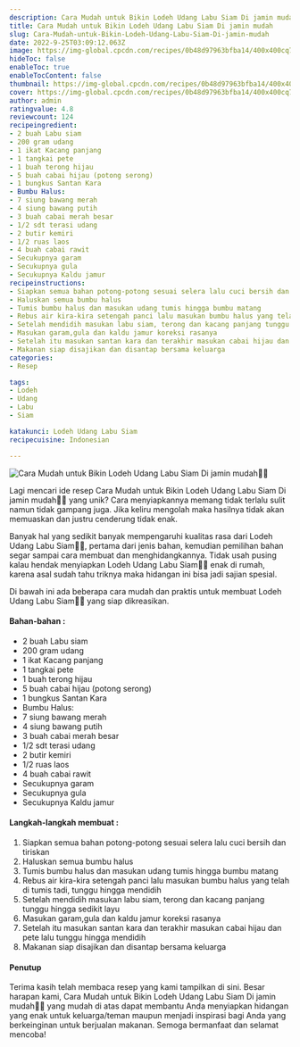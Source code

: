 ```yaml
---
description: Cara Mudah untuk Bikin Lodeh Udang Labu Siam Di jamin mudah"
title: Cara Mudah untuk Bikin Lodeh Udang Labu Siam Di jamin mudah
slug: Cara-Mudah-untuk-Bikin-Lodeh-Udang-Labu-Siam-Di-jamin-mudah
date: 2022-9-25T03:09:12.063Z
image: https://img-global.cpcdn.com/recipes/0b48d97963bfba14/400x400cq70/photo.jpg
hideToc: false
enableToc: true
enableTocContent: false
thumbnail: https://img-global.cpcdn.com/recipes/0b48d97963bfba14/400x400cq70/photo.jpg
cover: https://img-global.cpcdn.com/recipes/0b48d97963bfba14/400x400cq70/photo.jpg
author: admin
ratingvalue: 4.8
reviewcount: 124
recipeingredient:
- 2 buah Labu siam
- 200 gram udang
- 1 ikat Kacang panjang
- 1 tangkai pete
- 1 buah terong hijau
- 5 buah cabai hijau (potong serong)
- 1 bungkus Santan Kara
- Bumbu Halus:
- 7 siung bawang merah
- 4 siung bawang putih
- 3 buah cabai merah besar
- 1/2 sdt terasi udang
- 2 butir kemiri
- 1/2 ruas laos
- 4 buah cabai rawit
- Secukupnya garam
- Secukupnya gula
- Secukupnya Kaldu jamur
recipeinstructions:
- Siapkan semua bahan potong-potong sesuai selera lalu cuci bersih dan tiriskan
- Haluskan semua bumbu halus
- Tumis bumbu halus dan masukan udang tumis hingga bumbu matang
- Rebus air kira-kira setengah panci lalu masukan bumbu halus yang telah di tumis tadi, tunggu hingga mendidih
- Setelah mendidih masukan labu siam, terong dan kacang panjang tunggu hingga sedikit layu
- Masukan garam,gula dan kaldu jamur koreksi rasanya
- Setelah itu masukan santan kara dan terakhir masukan cabai hijau dan pete lalu tunggu hingga mendidih
- Makanan siap disajikan dan disantap bersama keluarga
categories:
- Resep

tags:
- Lodeh
- Udang
- Labu
- Siam

katakunci: Lodeh Udang Labu Siam
recipecuisine: Indonesian

---
```


![Cara Mudah untuk Bikin Lodeh Udang Labu Siam Di jamin mudah👩‍🍳](https://img-global.cpcdn.com/recipes/0b48d97963bfba14/400x400cq70/photo.jpg)

Lagi mencari ide resep Cara Mudah untuk Bikin Lodeh Udang Labu Siam Di jamin mudah👩‍🍳 yang unik? Cara menyiapkannya memang tidak terlalu sulit namun tidak gampang juga. Jika keliru mengolah maka hasilnya tidak akan memuaskan dan justru cenderung tidak enak.

Banyak hal yang sedikit banyak mempengaruhi kualitas rasa dari Lodeh Udang Labu Siam👩‍🍳, pertama dari jenis bahan, kemudian pemilihan bahan segar sampai cara membuat dan menghidangkannya. Tidak usah pusing kalau hendak menyiapkan Lodeh Udang Labu Siam👩‍🍳 enak di rumah, karena asal sudah tahu triknya maka hidangan ini bisa jadi sajian spesial.

Di bawah ini ada beberapa cara mudah dan praktis untuk membuat Lodeh Udang Labu Siam👩‍🍳 yang siap dikreasikan.

<!--inarticleads1-->

#### Bahan-bahan :

- 2 buah Labu siam
- 200 gram udang
- 1 ikat Kacang panjang
- 1 tangkai pete
- 1 buah terong hijau
- 5 buah cabai hijau (potong serong)
- 1 bungkus Santan Kara
- Bumbu Halus:
- 7 siung bawang merah
- 4 siung bawang putih
- 3 buah cabai merah besar
- 1/2 sdt terasi udang
- 2 butir kemiri
- 1/2 ruas laos
- 4 buah cabai rawit
- Secukupnya garam
- Secukupnya gula
- Secukupnya Kaldu jamur

<!--inarticleads2-->

#### Langkah-langkah membuat :

1. Siapkan semua bahan potong-potong sesuai selera lalu cuci bersih dan tiriskan
1. Haluskan semua bumbu halus
1. Tumis bumbu halus dan masukan udang tumis hingga bumbu matang
1. Rebus air kira-kira setengah panci lalu masukan bumbu halus yang telah di tumis tadi, tunggu hingga mendidih
1. Setelah mendidih masukan labu siam, terong dan kacang panjang tunggu hingga sedikit layu
1. Masukan garam,gula dan kaldu jamur koreksi rasanya
1. Setelah itu masukan santan kara dan terakhir masukan cabai hijau dan pete lalu tunggu hingga mendidih
1. Makanan siap disajikan dan disantap bersama keluarga

#### Penutup

Terima kasih telah membaca resep yang kami tampilkan di sini. Besar harapan kami, Cara Mudah untuk Bikin Lodeh Udang Labu Siam Di jamin mudah👩‍🍳 yang mudah di atas dapat membantu Anda menyiapkan hidangan yang enak untuk keluarga/teman maupun menjadi inspirasi bagi Anda yang berkeinginan untuk berjualan makanan. Semoga bermanfaat dan selamat mencoba!